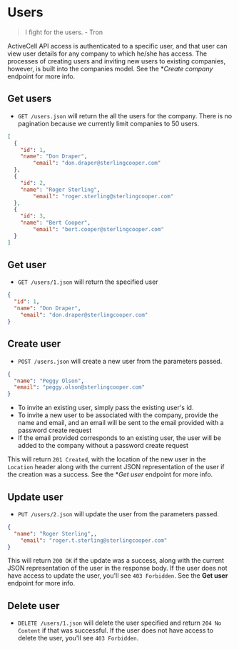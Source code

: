 Users
=====

>  I fight for the users. - Tron

ActiveCell API access is authenticated to a specific user, and that user can view user details for any company to which he/she has access. The processes of creating users and inviting new users to existing companies, however, is built into the companies model. See the **Create company* endpoint for more info.

Get users
------------

* `GET /users.json` will return the all the users for the company. There is no pagination because we currently limit companies to 50 users.

```json
[
  {
    "id": 1,
    "name": "Don Draper",
		"email": "don.draper@sterlingcooper.com"
  },
  {
    "id": 2,
    "name": "Roger Sterling",
		"email": "roger.sterling@sterlingcooper.com"
  },
  {
    "id": 3,
    "name": "Bert Cooper",
		"email": "bert.cooper@sterlingcooper.com"
  }
]
```

Get user
-----------

* `GET /users/1.json` will return the specified user

```json
{
  "id": 1,
  "name": "Don Draper",
	"email": "don.draper@sterlingcooper.com"
}
```


Create user
--------------

* `POST /users.json` will create a new user from the parameters passed.

```json
{
  "name": "Peggy Olson",
  "email": "peggy.olson@sterlingcooper.com"
}
```

* To invite an existing user, simply pass the existing user's id.
* To invite a new user to be associated with the company, provide the name and email, and an email will be sent to the email provided with a password create request
* If the email provided corresponds to an existing user, the user will be added to the company without a password create request

This will return `201 Created`, with the location of the new user in the `Location` header along with the current JSON representation of the user if the creation was a success. See the **Get user* endpoint for more info.


Update user
--------------

* `PUT /users/2.json` will update the user from the parameters passed.

```json
{
  "name": "Roger Sterling",,
	"email": "roger.t.sterling@sterlingcooper.com"
}
```

This will return `200 OK` if the update was a success, along with the current JSON representation of the user in the response body. If the user does not have access to update the user, you'll see `403 Forbidden`. See the **Get user** endpoint for more info.


Delete user
-------------

* `DELETE /users/1.json` will delete the user specified and return `204 No Content` if that was successful. If the user does not have access to delete the user, you'll see `403 Forbidden`.
